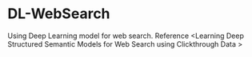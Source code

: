 # DL-WebSearch
Using Deep Learning model for web search. Reference &lt;Learning Deep Structured Semantic Models   for Web Search using Clickthrough Data > 
